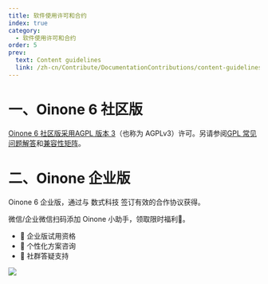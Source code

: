 ```yaml
---
title: 软件使用许可和合约
index: true
category:
  - 软件使用许可和合约
order: 5
prev:
  text: Content guidelines
  link: /zh-cn/Contribute/DocumentationContributions/content-guidelines.md
---
```

# 一、Oinone 6 社区版

[Oinone 6 社区版采用AGPL 版本 3](http://www.gnu.org/licenses/agpl-3.0.en.html)（也称为 AGPLv3）许可。另请参阅[GPL 常见问题解答](http://www.gnu.org/licenses/gpl-faq.en.html)和[兼容性矩阵](http://www.gnu.org/licenses/gpl-faq.en.html%23AllCompatibility)。

# 二、Oinone 企业版

Oinone 6 企业版，通过与 数式科技 签订有效的合作协议获得。

微信/企业微信扫码添加 Oinone 小助手，领取限时福利🎁。

+ 🎁 企业版试用资格
+ 🎁 个性化方案咨询
+ 🎁 社群答疑支持

![](https://oinone-jar.oss-cn-zhangjiakou.aliyuncs.com/welcome-document/Software-License-and-Contract/1749524409862-e4355c8c-3a5f-4592-92e4-9438ad0808fe.png)
